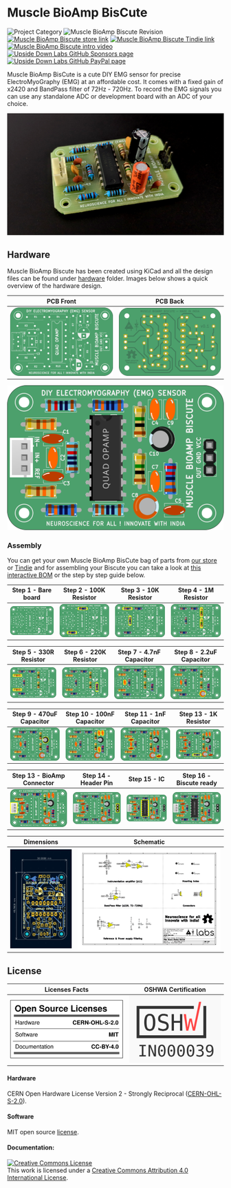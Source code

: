 # Muscle BioAmp BisCute

![Project Category](https://img.shields.io/badge/Category-Bioelectronics/Neuroscience-gold) 
![Muscle BioAmp Biscute Revision](https://img.shields.io/badge/Version-0.1-success)
[![Muscle BioAmp Biscute store link](https://img.shields.io/badge/Buy-Store_(India)-white)](https://store.upsidedownlabs.tech/product/muscle-bioamp-biscute-diy/)
[![Muscle BioAmp Biscute Tindie link](https://img.shields.io/badge/Buy-Tindie-cyan)](https://www.tindie.com/products/upsidedownlabs/muscle-bioamp-biscute-diy-muscle-sensor/)
[![Muscle BioAmp Biscute intro video ](https://img.shields.io/badge/Intro-YouTube-red)](https://www.youtube.com/watch?v=ujFsAE0E0nk) 
[![Upside Down Labs GitHub Sponsors page ](https://img.shields.io/badge/Support-GitHub_Sponsor-00B5AC)](https://github.com/sponsors/upsidedownlabs) 
[![Upside Down Labs GitHub PayPal page](https://img.shields.io/badge/Support-PayPal-00B5AC)](https://paypal.me/upsidedownlabs)

Muscle BioAmp BisCute is a cute DIY EMG sensor for precise ElectroMyoGraphy (EMG) at an affordable cost. It comes with a fixed gain of x2420 and BandPass filter of 72Hz - 720Hz. To record the EMG signals you can use any standalone ADC or development board with an ADC of your choice.

![Upside Down Labs BioAmp EXG Pill Assembled](graphics/board/MuscleBioAmpBisCute.jpg)



## Hardware

Muscle BioAmp Biscute has been created using KiCad and all the design files can be found under [hardware](hardware/) folder. Images below shows a quick overview of the hardware design.

| PCB Front           |  PCB Back |
| :-------------------------: | :-------------------------: |
| ![Upside Down Labs Muscle BioAmp BisCute front](graphics/board/front.png)  | ![Upside Down Labs Muscle BioAmp BisCute back](graphics/board/back.png) |

![Upside Down Labs Muscle BioAmp BisCute front annotated](graphics/board/annotated.png)

### Assembly

You can get your own Muscle BioAmp BisCute bag of parts from [our store](https://store.upsidedownlabs.tech/product/muscle-bioamp-biscute-diy/) or [Tindie](https://www.tindie.com/products/upsidedownlabs/muscle-bioamp-biscute-diy-muscle-sensor/) and for assembling your Biscute you can take a look at [this interactive BOM](https://upsidedownlabs.github.io/Muscle-BioAmp-BisCute/) or the step by step guide below. 

| Step 1 - Bare board | Step 2 - 100K Resistor | Step 3 - 10K Resistor| Step 4 - 1M Resistor|
| :----: | :----: | :----: | :----: |
| ![](graphics/Assembly/001_board.jpg)|![](graphics/Assembly/002_100K_Resistor.jpg)|![](graphics/Assembly/003_10K_Resistors.jpg)|![](graphics/Assembly/004_1M_Resistors.jpg)|

| Step 5 - 330R Resistor | Step 6 - 220K Resistor | Step 7 - 4.7nF Capacitor | Step 8 - 2.2uF Capacitor |
| :----: | :----: | :----: | :----: |
| ![](graphics/Assembly/005_330R_Resistors.jpg)|![](graphics/Assembly/006_220K_Resistor.jpg)|![](graphics/Assembly/007_4.7nF_Capacitor.jpg)|![](graphics/Assembly/008_2.2uF_Capacitor.jpg)|

| Step 9 - 470uF Capacitor | Step 10 - 100nF Capacitor | Step 11 - 1nF Capacitor | Step 13 - 1K Resistor |
| :----: | :----: | :----: | :----: |
| ![](graphics/Assembly/009_470uF_Capacitor.jpg)|![](graphics/Assembly/010_100nF_Capacitors.jpg)|![](graphics/Assembly/011_1nF_Capacitors.jpg)|![](graphics/Assembly/012_1K_Resistor.jpg)|

| Step 13 - BioAmp Connector | Step 14 - Header Pin | Step 15 - IC | Step 16 - Biscute ready |
| :----: | :----: | :----: | :----: |
| ![](graphics/Assembly/013_Connector.jpg)|![](graphics/Assembly/014_HeaderPin.jpg)|![](graphics/Assembly/015_IC.jpg)|![](graphics/Assembly/016_BisCute.png)|


| Dimensions            |  Schematic  |
| :-------------------------: | :-------------------------: |
| ![Upside Down Labs Muscle BioAmp BisCute dimensions](graphics/dimensions.png)  | ![Upside Down Labs Muscle BioAmp BisCute schematic](graphics/schematic.png) |

## License

| Licenses Facts              |  OSHWA Certification |
| :-------------------------: | :-------------------------: |
| <a href="LICENSE.md"><img src="graphics/misc/Licenses_facts.svg" width="400" alt="Open Source Licenses Facts"/></a>  | <a href="https://certification.oshwa.org/in000026.html"><img src="graphics/misc/OSHW_mark_IN000039.svg" width="300" alt="Open Source Hardware Certification mark"/></a> | 

#### Hardware
CERN Open Hardware License Version 2 - Strongly Reciprocal ([CERN-OHL-S-2.0](https://spdx.org/licenses/CERN-OHL-S-2.0.html)).

#### Software
MIT open source [license](http://opensource.org/licenses/MIT).

#### Documentation:
<a rel="license" href="http://creativecommons.org/licenses/by/4.0/"><img alt="Creative Commons License" style="border-width:0" src="https://i.creativecommons.org/l/by/4.0/88x31.png" /></a><br />This work is licensed under a <a rel="license" href="http://creativecommons.org/licenses/by/4.0/">Creative Commons Attribution 4.0 International License</a>.
